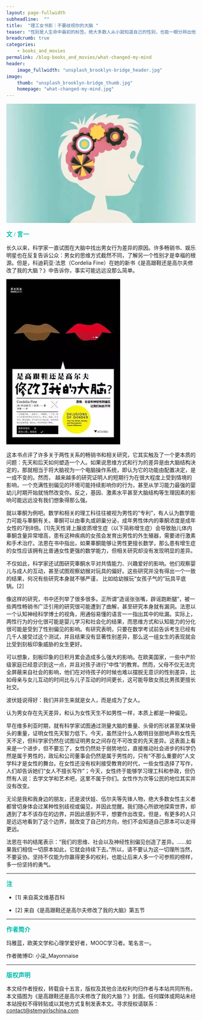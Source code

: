 ```yaml
---
layout: page-fullwidth
subheadline:  ""
title:  "理工女书影｜不要歧视你的大脑 "
teaser: "性别是人生命中最初的标签。绝大多数人从小就知道自己的性别，也能一眼分辨出他人的性别。但是，假如你是一位专业的神经科学家，给你一张大脑的CT或者fMRI图像，你能看出大脑的主人是男性还是女性吗？"
breadcrumb: true
categories:
    - books_and_movies
permalink: /blog-books_and_movies/what-changed-my-mind
header:
    image_fullwidth: "unsplash_brooklyn-bridge_header.jpg"
image:
    thumb: "unsplash_brooklyn-bridge_thumb.jpg"
    homepage: "what-changed-my-mind.jpg"
---
```


![title](/assets/img/what-changed-my-mind.jpg)


<p style="line-height: normal; font-size: 16px; font-family: 微软雅黑; color: rgb(0, 187, 170); box-sizing: border-box; padding: 0px; margin: 10px 0px; text-align: left;"><strong>
文 / 言一
</strong></p>



长久以来，科学家一直试图在大脑中找出男女行为差异的原因。许多畅销书、娱乐明星也在反复告诉公众：男女的思维方式截然不同，了解另一个性别才是幸福的根源。但是，科迪莉亚·法恩（Cordelia Fine）在她的新书《是高跟鞋还是高尔夫修改了我的大脑？》中告诉你，事实可能远远没那么简单。

![cover](/assets/img/what-changed-my-mind/book-cover.jpg)

这本书点评了许多关于两性关系的畅销书和相关研究，它其实触及了一个更本质的问题：先天和后天如何塑造一个人。如果说思维方式和行为的差异是由大脑结构决定的，那就相当于将大脑视为一个电脑操作系统，即认为它的功能由配置决定，是一成不变的。然而， 越来越多的研究证明人的短期行为在很大程度上受到情境的影响，一个充满性别偏见的环境可能持续影响你的行为，甚至从学习能力最强的婴幼儿时期开始就悄然改变你。反之，基因、激素水平甚至大脑结构等生理因素的影响可能远远没有我们想象得那么强。

就以睾酮为例吧。数学和相关的理工科往往被视为男性的“专利”，有人认为数学能力可能与睾酮有关。睾酮可以由睾丸或卵巢分泌，成年男性体内的睾酮浓度是成年女性的7到8倍。[1]先天性肾上腺皮质增生症（以下简称增生症）会导致胎儿体内睾酮含量异常增高，患有这种疾病的女孩会发育出男性的外生殖器，需要进行激素和手术治疗。法恩在书中指出，如果睾酮能够让男性更擅长数学，那么患有增生症的女性应该拥有比普通女性更强的数学能力，但相关研究却没有发现明显的差异。

不仅如此，科学家还试图研究睾酮水平对共情能力、兴趣爱好的影响。他们观察婴儿与成人的互动，甚至试图观察幼猴对玩具的偏好。这些研究并没有得出一个一致的结果，何况有些研究本身就不够严谨， 比如给幼猴玩“女孩子气的”玩具平底锅。[2]

像这样的研究，书中还列举了很多很多。正所谓“造谣张张嘴，辟谣跑断腿”，被一些两性畅销书广泛引用的研究很可能遭到了曲解，甚至研究本身就有漏洞。法恩以一个认知神经科学博士的视角，用通俗易懂的语言一一指出其中的纰漏。实际上，两性行为的分化很可能是婴儿学习和社会化的结果，而思维方式和认知能力的分化很可能是受到了性别偏见的影响。有研究表明，只要在数学考试前告诉考生已经有几千人接受过这个测试，并且结果没有显著性别差异，那么这一组女生的表现就会比受到刻板印象威胁的女生更好。

可以想象，刻板印象的日积月累会造成多么强大的影响。在欧美国家，一些中产阶级家庭已经意识到这一点，并且对孩子进行“中性”的教育。然而，父母不仅无法完全屏蔽来自社会的影响，他们在对待孩子的时候也难以摆脱无意识的性别差异，比如母亲与女儿互动的时间比与儿子互动的时间更长，这可能导致女孩比男孩更擅长社交。

波伏娃说得好：我们并非生来就是女人，而是成为了女人。

认为男女存在先天差异，和认为女性天生不如男性一样，本质上都是一种偏见。

早在维多利亚时期，就有科学家试图通过测量大脑的重量、头骨的形状甚至某块骨头的重量，证明女性先天智力低下。今天，虽然没什么人敢明目张胆地声称女性先天不足，但科学家仍然在试图证明男女之间存在不可改变的先天差异。这表面上看来是一个进步，但不要忘了，女性仍然处于弱势地位，直接推动社会进步的科学仍然是属于男性的，政坛和公司董事会仍然是属于男性的，只有“不那么重要的”人文学科才是女性的舞台。在女性还没有权利接受教育的时代，一些女性选择了写作，人们却告诉她们“女人不擅长写作”；今天，女性终于能够学习理工科和参政，但仍然有人说：去学文学和艺术吧，这里不属于你们。女性作为次等公民的地位其实并没有改变。

无论是我和我身边的朋友，还是波伏娃、伍尔夫等先锋人物，绝大多数女性主义者都曾切身体会过某种性别歧视或偏见，并因此觉醒。我们随心所欲地探索世界，却遇到了本不该存在的边界，并因此感到不平，想要作出改变。但是，有更多的人只是远远地看到了这个边界，就改变了自己的方向，他们不会知道自己原本可以走得更远。

法恩在书的结尾表示：“我们的思维、社会以及神经性别偏见创造了差异。……如果我们相信一切原本如此，它就会持续下去。”所以，请不要认为这一切理所当然，不要妥协。坚持不仅能为你赢得更多的权利，也能让后来人多一个可参照的榜样，多一份坚持的勇气。

- - -
<p style="line-height: normal; font-size: 16px; font-family: 微软雅黑; color: rgb(0, 187, 170); box-sizing: border-box; padding: 0px; margin: 10px 0px; text-align: left;"><strong>
注
</strong></p>


- [1] 来自英文维基百科

- [2] 来自《是高跟鞋还是高尔夫修改了我的大脑》第五节

- - -
<p style="line-height: normal; font-size: 16px; font-family: 微软雅黑; color: rgb(0, 187, 170); box-sizing: border-box; padding: 0px; margin: 10px 0px; text-align: left;"><strong>
作者简介
</strong></p>



玛雅蓝，欧美文学和心理学爱好者，MOOC学习者。笔名言一。

作者微博ID: 小柒_Mayonnaise


- - -
<p style="line-height: normal; font-size: 16px; font-family: 微软雅黑; color: rgb(0, 187, 170); box-sizing: border-box; padding: 0px; margin: 10px 0px; text-align: left;"><strong>
版权声明
</strong></p>



本文经作者授权，转载自十五言，版权及其他合法权利均归作者与本站共同所有。本文插图为《是高跟鞋还是高尔夫修改了我的大脑？》封面。任何媒体或网站未经本站授权不得转贴或以其他方式复制发表本文。寻求授权请联系：contact@stemgirlschina.com
